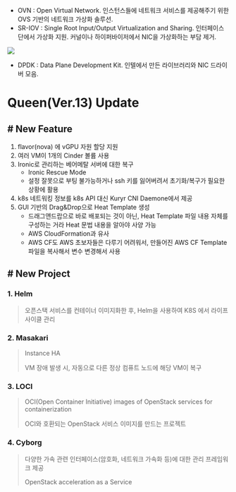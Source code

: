- OVN : Open Virtual Network. 인스턴스들에 네트워크 서비스를 제공해주기 위한 OVS 기반의 네트워크 가상화 솔루션.
- SR-IOV : Single Root Input/Output Virtualization and Sharing. 인터페이스 단에서 가상화 지원. 커널이나 하이퍼바이저에서 NIC을 가상화하는  부담 제거. 

![](https://raw.githubusercontent.com/dh77hd/OpenStack/master/1.PNG)

- DPDK : Data Plane Development Kit. 인텔에서 만든 라이브러리와 NIC 드라이버 모음. 



# Queen(Ver.13) Update

## # New Feature

1. flavor(nova) 에 vGPU 자원 할당 지원
2. 여러 VM이 1개의 Cinder 볼륨 사용
3. Ironic로 관리하는 베어메탈 서버에 대한 복구
   - Ironic Rescue Mode
   - 설정 잘못으로 부팅 불가능하거나 ssh 키를 잃어버려서 초기화/복구가 필요한 상황에 활용
4. k8s 네트워킹 정보를 k8s API 대신 Kuryr CNI Daemone에서 제공
5. GUI 기반의 Drag&Drop으로 Heat Template 생성
   - 드래그앤드랍으로 바로 배포되는 것이 아닌, Heat Template 파일 내용 자체를 구성하는 거라 Heat 문법 내용을 알아야 사양 가능
   - AWS CloudFormation과 유사
   - AWS CF도 AWS 초보자들은 다루기 어려워서, 만들어진 AWS CF Template 파일을 복사해서 변수 변경해서 사용



## # New Project

### 1. Helm

> 오픈스택 서비스를 컨테이너 이미지화한 후, Helm을 사용하여 K8S 에서 라이프사이클 관리



### 2. Masakari

> Instance HA
>
> VM 장애 발생 시, 자동으로 다른 정상 컴퓨트 노드에 해당 VM이 복구



### 3. LOCI

> OCI(Open Container Initiative) images of OpenStack services for containerization
>
> OCI와 호환되는 OpenStack 서비스 이미지를 만드는 프로젝트



### 4. Cyborg

> 다양한 가속 관련 인터페이스(암호화, 네트워크 가속화 등)에 대한 관리 프레임워크 제공
>
> OpenStack acceleration as a Service